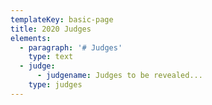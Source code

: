 ```yaml
---
templateKey: basic-page
title: 2020 Judges
elements:
  - paragraph: '# Judges'
    type: text
  - judge:
      - judgename: Judges to be revealed...
    type: judges
---
```


